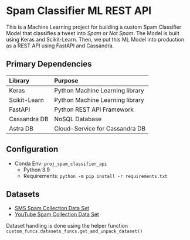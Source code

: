# Spam Classifier ML REST API

This is a Machine Learning project for building a custom Spam Classifier Model that classifies a tweet into *Spam* or *Not Spam*. The Model is built using Keras and Scikit-Learn. Then, we put this ML Model into production as a REST API using FastAPI and Cassandra.

## Primary Dependencies

Library | Purpose
:-|:-
Keras | Python Machine Learning library
Scikit-Learn | Python Machine Learning library
FastAPI | Python REST API Framework
Cassandra DB | NoSQL Database
Astra DB | Cloud-Service for Cassandra DB

## Configuration

- Conda Env: `proj_spam_classifier_api`
  - Python 3.9
  - Requirements: `python -m pip install -r requirements.txt`

## Datasets

- [SMS Spam Collection Data Set](https://archive.ics.uci.edu/ml/datasets/SMS+Spam+Collection)
- [YouTube Spam Collection Data Set](https://archive.ics.uci.edu/ml/datasets/YouTube+Spam+Collection)

Dataset handling is done using the helper function `custom_funcs.datasets_funcs.get_and_unpack_dataset()`
